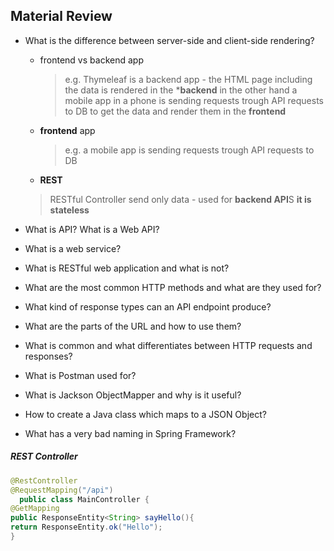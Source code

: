 ## Material Review

* What is the difference between server-side and client-side rendering?
  * frontend vs backend app
    > e.g. Thymeleaf is a backend app - the HTML page including the data is rendered in the ***backend**
    > in the other hand a mobile app in a phone is sending requests trough API requests to DB to get the data and render them in the **frontend**
  * **frontend** app
    > e.g. a mobile app is sending requests trough API requests to DB
  * **REST**
  > RESTful Controller send only data - used for **backend API**S
  > **it is stateless**

* What is API? What is a Web API?
  > 
* What is a web service?
  > 
* What is RESTful web application and what is not?
  > 
* What are the most common HTTP methods and what are they used for?
  > 
* What kind of response types can an API endpoint produce?
  > 
* What are the parts of the URL and how to use them?
  >
* What is common and what differentiates between HTTP requests and responses?
  > 
* What is Postman used for?
  > 
* What is Jackson ObjectMapper and why is it useful?
  > 
* How to create a Java class which maps to a JSON Object?
  > 
* What has a very bad naming in Spring Framework?

####

##### REST Controller
```java
@RestController
@RequestMapping("/api")
  public class MainController {
@GetMapping
public ResponseEntity<String> sayHello(){
return ResponseEntity.ok("Hello");
}
```
